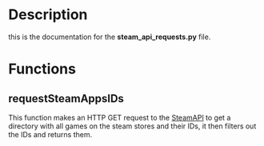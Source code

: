 # Description
this is the documentation for the **steam_api_requests.py** file.

# Functions
## requestSteamAppsIDs
This function makes an HTTP GET request to the [SteamAPI](https://partner.steamgames.com/doc/webapi/ISteamApps) to get a directory with all games on the steam stores and their IDs, it then filters out the IDs and returns them.
